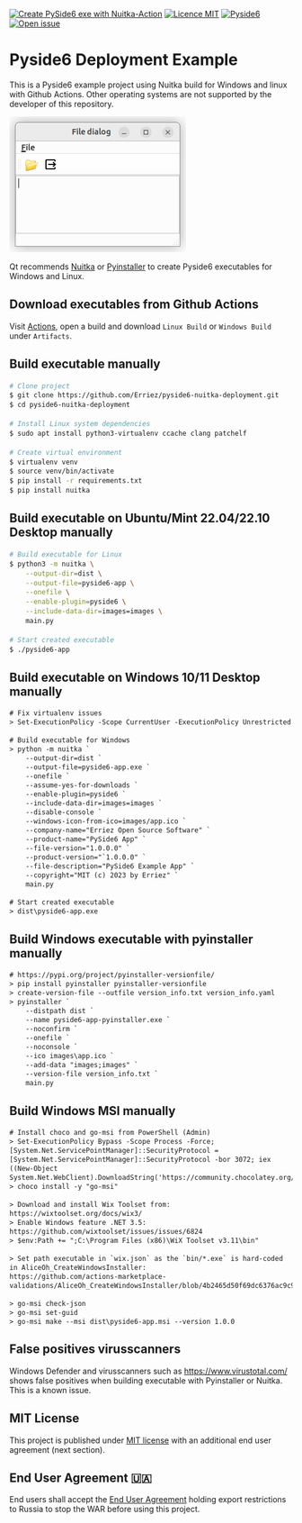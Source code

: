 [![Create PySide6 exe with Nuitka-Action](https://github.com/Erriez/pyside6-nuitka-deployment/actions/workflows/build.yml/badge.svg)](https://github.com/Erriez/pyside6-nuitka-deployment/actions/workflows/build.yml)
[![Licence MIT](https://img.shields.io/badge/license-MIT-green)](https://github.com/Erriez/pyside6-nuitka-deployment/blob/master/LICENSE)
[![Pyside6](https://img.shields.io/badge/pyside6-v6.5.0-informational)](https://github.com/Erriez/pyside6-nuitka-deployment)
[![Open issue](https://shields.io/github/issues-raw/Erriez/pyside6-nuitka-deployment)](https://github.com/Erriez/pyside6-nuitka-deployment/issues)

# Pyside6 Deployment Example

This is a Pyside6 example project using Nuitka build for Windows and linux with
Github Actions. Other operating systems are not supported by the developer of
this repository.

![Pyside6 app screenshot](screenshots/app-screenshot.png)

Qt recommends [Nuitka](https://doc.qt.io/qtforpython-6/deployment/deployment-nuitka.html) 
or [Pyinstaller](https://pyinstaller.org/en/stable/) to create Pyside6 executables for Windows and Linux.

## Download executables from Github Actions

Visit [Actions](https://github.com/Erriez/pyside6-nuitka-test/actions), open
a build and download `Linux Build` or `Windows Build` under `Artifacts`.

## Build executable manually

```bash
# Clone project
$ git clone https://github.com/Erriez/pyside6-nuitka-deployment.git
$ cd pyside6-nuitka-deployment

# Install Linux system dependencies
$ sudo apt install python3-virtualenv ccache clang patchelf

# Create virtual environment
$ virtualenv venv
$ source venv/bin/activate
$ pip install -r requirements.txt
$ pip install nuitka
```

## Build executable on Ubuntu/Mint 22.04/22.10 Desktop manually

```bash
# Build executable for Linux
$ python3 -m nuitka \
    --output-dir=dist \
    --output-file=pyside6-app \
    --onefile \
    --enable-plugin=pyside6 \
    --include-data-dir=images=images \
    main.py

# Start created executable
$ ./pyside6-app
```

## Build executable on Windows 10/11 Desktop manually

```
# Fix virtualenv issues
> Set-ExecutionPolicy -Scope CurrentUser -ExecutionPolicy Unrestricted

# Build executable for Windows
> python -m nuitka `
    --output-dir=dist `
    --output-file=pyside6-app.exe `
    --onefile `
    --assume-yes-for-downloads `
    --enable-plugin=pyside6 `
    --include-data-dir=images=images `
    --disable-console `
    --windows-icon-from-ico=images/app.ico `
    --company-name="Erriez Open Source Software" `
    --product-name="PySide6 App" `
    --file-version="1.0.0.0" `
    --product-version="`1.0.0.0" `
    --file-description="PySide6 Example App" `
    --copyright="MIT (c) 2023 by Erriez" `
    main.py

# Start created executable
> dist\pyside6-app.exe
```

## Build Windows executable with pyinstaller manually
```
# https://pypi.org/project/pyinstaller-versionfile/
> pip install pyinstaller pyinstaller-versionfile
> create-version-file --outfile version_info.txt version_info.yaml
> pyinstaller `
    --distpath dist `
    --name pyside6-app-pyinstaller.exe `
    --noconfirm `
    --onefile `
    --noconsole `
    --ico images\app.ico `
    --add-data "images;images" `
    --version-file version_info.txt `
    main.py
```

## Build Windows MSI manually
```
# Install choco and go-msi from PowerShell (Admin)
> Set-ExecutionPolicy Bypass -Scope Process -Force; [System.Net.ServicePointManager]::SecurityProtocol = [System.Net.ServicePointManager]::SecurityProtocol -bor 3072; iex ((New-Object System.Net.WebClient).DownloadString('https://community.chocolatey.org/install.ps1'))
> choco install -y "go-msi"

> Download and install Wix Toolset from: https://wixtoolset.org/docs/wix3/
> Enable Windows feature .NET 3.5: https://github.com/wixtoolset/issues/issues/6824
> $env:Path += ";C:\Program Files (x86)\WiX Toolset v3.11\bin"

> Set path executable in `wix.json` as the `bin/*.exe` is hard-coded in AliceOh_CreateWindowsInstaller:
https://github.com/actions-marketplace-validations/AliceOh_CreateWindowsInstaller/blob/4b2465d50f69dc6376ac9c9081750957b1ecbbec/index.js#L31

> go-msi check-json
> go-msi set-guid
> go-msi make --msi dist\pyside6-app.msi --version 1.0.0
```

## False positives virusscanners

Windows Defender and virusscanners such as https://www.virustotal.com/ shows
false positives when building executable with Pyinstaller or Nuitka. This is a
known issue.

## MIT License

This project is published under [MIT license](https://github.com/Erriez/pyside6-nuitka-deployment/blob/master/LICENSE)
with an additional end user agreement (next section).


## End User Agreement :ukraine:

End users shall accept the [End User Agreement](https://github.com/Erriez/pyside6-nuitka-deployment/blob/master/END_USER_AGREEMENT.md)
holding export restrictions to Russia to stop the WAR before using this project.
